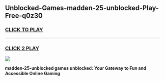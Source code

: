 
## Unblocked-Games-madden-25-unblocked-Play-Free-q0z30
<h3>
<a href="https://premium76.site?title=madden-25-unblocked&ref=21A">CLICK TO PLAY</a></h3>
<hr>

<h3>
<a href="https://premium76.site?title=madden-25-unblocked&ref=21A">CLICK 2 PLAY</a>
  
</h3>

<a href="https://premium76.site?title=madden-25-unblocked&ref=21A"><img src="https://clearcache.store/games.png"></a>


**madden-25-unblocked games unblocked: Your Gateway to Fun and Accessible Online Gaming**
